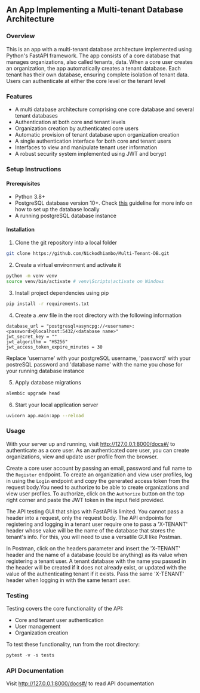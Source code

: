 ## An App Implementing a Multi-tenant Database Architecture
### Overview
This is an app with a multi-tenant database architecture implemented using Python's
FastAPI framework. The app consists of a core database that manages organizations, also
called tenants, data. When a core user creates an organization, the app automatically creates
a tenant database. Each tenant has their own database, ensuring complete isolation of tenant data.
Users can authenticate at either the core level or the tenant level

### Features
* A multi database architecture comprising one core database and several tenant databases
* Authentication at both core and tenant levels
* Organization creation by authenticated core users
* Automatic provision of tenant database upon organization creation
* A single authentication interface for both core and tenant users
* Interfaces to view and manipulate tenant user information
* A robust security system implemented using JWT and bcrypt

### Setup Instructions
#### Prerequisites
* Python 3.8+
* PostgreSQL database version 10+. Check [this](https://www.prisma.io/dataguide/postgresql/setting-up-a-local-postgresql-database) guideline for more info on how to set up the database locally
* A running postgreSQL database instance

#### Installation
1. Clone the git repository into a local folder
```bash
git clone https://github.com/Nickodhiambo/Multi-Tenant-DB.git
```

2. Create a virtual environment and activate it
```bash
python -m venv venv
source venv/bin/activate # venv\Scripts\activate on Windows
```

3. Install project dependencies using pip
```bash
pip install -r requirements.txt
```

4. Create a .env file in the root directory with the following information
```
database_url = "postgresql+asyncpg://<username>:<password>@localhost:5432/<database name>"
jwt_secret_key = ""
jwt_algorithm = "HS256"
jwt_access_token_expire_minutes = 30
```
Replace 'username' with your postgreSQL username, 'password' with your postreSQL password and
'database name' with the name you chose for your running database instance

5. Apply database migrations
```bash
alembic upgrade head
```

6. Start your local application server
```bash
uvicorn app.main:app --reload
```

### Usage
With your server up and running, visit http://127.0.0.1:8000/docs#/ to authenticate as a 
core user. As an authenticated core user, you can create organizations, view and update user
profile from the browser.

Create a core user account by passing an email, password and full name to the `Register` endpoint.
To create an organization and view user profiles, log in using the `Login` endpoint and copy the generated access token from the request body.You need to authorize to be able to create organizations and view user profiles. To authorize, click on the `Authorize` button on the top right corner and paste the JWT token in the input field provided.

The API testing GUI that ships with FastAPI is limited. You cannot pass a header into a request,
only the request body. The API endpoints for registering and logging in a tenant user require one to pass a 'X-TENANT' header whose value will be the name of the database that stores the tenant's info. For this, you will need to use a versatile GUI like Postman.

In Postman, click on the headers parameter and insert the 'X-TENANT' header and the name of a database (could be anything) as its value when registering a tenant user. A tenant database with the name you passed in the header will be created if it does not already exist, or updated with the value of the authenticating tenant if it exists. Pass the same 'X-TENANT' header when logging in with the same tenant user.

### Testing
Testing covers the core functionality of the API:
* Core and tenant user authentication
* User management
* Organization creation

To test these functionality, run from the root directory:
```python
pytest -v -s tests
```

### API Documentation
Visit http://127.0.0.1:8000/docs#/ to read API documentation
